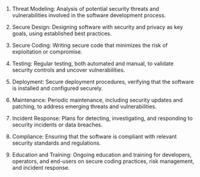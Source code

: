

1. Threat Modeling: Analysis of potential security threats and vulnerabilities involved in the software development process.

2. Secure Design: Designing software with security and privacy as key goals, using established best practices.

3. Secure Coding: Writing secure code that minimizes the risk of exploitation or compromise.

4. Testing: Regular testing, both automated and manual, to validate security controls and uncover vulnerabilities.

5. Deployment: Secure deployment procedures, verifying that the software is installed and configured securely.

6. Maintenance: Periodic maintenance, including security updates and patching, to address emerging threats and vulnerabilities.

7. Incident Response: Plans for detecting, investigating, and responding to security incidents or data breaches.

8. Compliance: Ensuring that the software is compliant with relevant security standards and regulations.

9. Education and Training: Ongoing education and training for developers, operators, and end-users on secure coding practices, risk management, and incident response.